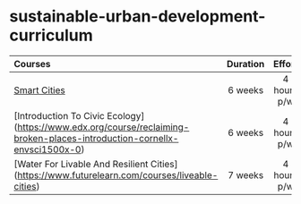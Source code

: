 # sustainable-urban-development-curriculum


Courses | Duration | Effort
:-- | :--: | :--:
[Smart Cities](https://www.futurelearn.com/courses/smart-cities) | 6 weeks | 4 hours p/w
[Introduction To Civic Ecology] (https://www.edx.org/course/reclaiming-broken-places-introduction-cornellx-envsci1500x-0) | 6 weeks | 4 hours p/w 
[Water For Livable And Resilient Cities] (https://www.futurelearn.com/courses/liveable-cities) | 7 weeks | 4 hours p/w 

